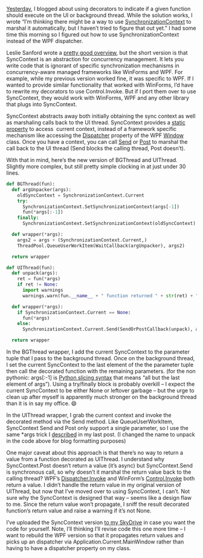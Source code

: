 [Yesterday](http://devhawk.net/2008/11/19/ironpython-and-wpf-part-4-background-processing/),
I blogged about using decorators to indicate if a given function should
execute on the UI or background thread. While the solution works, I
wrote “I’m thinking there might be a way to use
[SynchronizationContext](http://msdn.microsoft.com/en-us/library/system.threading.synchronizationcontext.aspx)
to marshal it automatically, but I haven’t tried to figure that out
yet.” I had some time this morning so I figured out how to use SynchronizationContext 
instead of the WPF dispatcher.

Leslie Sanford wrote a [pretty good
overview](http://www.codeproject.com/KB/cpp/SyncContextTutorial.aspx),
but the short version is that SyncContext is an abstraction for
concurrency management. It lets you write code that is ignorant of
specific synchronization mechanisms in concurrency-aware managed
frameworks like WinForms and WPF. For example, while my previous version
worked fine, it was specific to WPF. If I wanted to provide similar
functionality that worked with WinForms, I’d have to rewrite my
decorators to use Control.Invoke. But if I port them over to use
SyncContext, they would work with WinForms, WPF and any other library
that plugs into SyncContext.

SyncContext abstracts away both initially obtaining the sync context as
well as marshaling calls back to the UI thread. SyncContext provides a
[static
property](http://msdn.microsoft.com/en-us/library/system.threading.synchronizationcontext.current.aspx)
to access  current context, instead of a framework specific mechanism
like accessing the
[Dispatcher](http://msdn.microsoft.com/en-us/library/system.windows.threading.dispatcherobject.dispatcher.aspx)
property of the WPF
[Window](http://msdn.microsoft.com/en-us/library/system.windows.window.aspx)
class. Once you have a context, you can call
[Send](http://msdn.microsoft.com/en-us/library/system.threading.synchronizationcontext.send.aspx)
or
[Post](http://msdn.microsoft.com/en-us/library/system.threading.synchronizationcontext.post.aspx)
to marshal the call back to the UI thread (Send blocks the calling
thread, Post doesn’t).

With that in mind, here’s the new version of BGThread and UIThread.
Slightly more complex, but still pretty simple clocking in at just under
30 lines.

``` python
def BGThread(fun):  
  def argUnpacker(args):  
    oldSyncContext = SynchronizationContext.Current
    try:
      SynchronizationContext.SetSynchronizationContext(args[-1])
      fun(*args[:-1])
    finally:
      SynchronizationContext.SetSynchronizationContext(oldSyncContext)

  def wrapper(*args):
    args2 = args + (SynchronizationContext.Current,)
    ThreadPool.QueueUserWorkItem(WaitCallback(argUnpacker), args2)

  return wrapper

def UIThread(fun):
  def unpack(args):  
    ret = fun(*args)
    if ret != None:
      import warnings
      warnings.warn(fun.__name__ + " function returned " + str(ret) + " but that return value isn't propigated to the calling thread")

  def wrapper(*args):
    if SynchronizationContext.Current == None:
      fun(*args)
    else:
      SynchronizationContext.Current.Send(SendOrPostCallback(unpack), args)

  return wrapper
```

In the BGThread wrapper, I add the current SyncContext to the parameter
tuple that I pass to the background thread. Once on the background
thread, I set the current SyncContext to the last element of the the
parameter tuple then call the decorated function with the remaining
parameters. (for the non pythonic: args[:-1] is [Python slicing
syntax](http://www.python.org/doc/2.5.2/ref/slicings.html) that means
“all but the last element of args”). Using a try/finally block is
probably overkill – I expect the current SyncContext to be either None
or leftover garbage – but the urge to clean up after myself is
apparently much stronger on the background thread than it is in say my
office.
:smile:

In the UIThread wrapper, I grab the current context and invoke the
decorated method via the Send method. Like QueueUserWorkItem,
SyncContext Send and Post only support a single parameter, so I use the
same \*args trick I
[described](http://devhawk.net/2008/11/19/ironpython-and-wpf-part-4-background-processing/)
in my last post. (I changed the name to unpack in the code above for
blog formatting purposes)

One major caveat about this approach is that there’s no way to return a
value from a function decorated as UIThread. I understand why
SyncContext.Post doesn’t return a value (it’s async) but
SyncContext.Send is synchronous call, so why doesn’t it marshal the
return value back to the calling thread? WPF’s
[Dispatcher.Invoke](http://msdn.microsoft.com/en-us/library/cc647509.aspx)
and WinForm’s
[Control.Invoke](http://msdn.microsoft.com/en-us/library/a1hetckb.aspx)
both return a value. I didn’t handle the return value in my original
version of UIThread, but now that I’ve moved over to using SyncContext,
I can’t. Not sure why the SyncContext is designed that way – seems like
a design flaw to me. Since the return value won’t propagate, I sniff the
result decorated function’s return value and raise a warning if it’s not
None.

I’ve uploaded the SyncContext version [to my
SkyDrive](http://cid-0d9bc809858885a4.skydrive.live.com/self.aspx/DevHawk%20Content/IronPython%20Stuff/WpfThreadDemo2.zip)
in case you want the code for yourself. Note, I’ll thinking I’ll revise
code this one more time – I want to rebuild the WPF version so that it
propagates return values and picks up an dispatcher via
Application.Current.MainWindow rather than having to have a dispatcher
property on my class.

